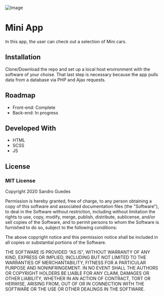 ![Image](https://upload.wikimedia.org/wikipedia/commons/thumb/e/e9/MINI_logo.svg/1280px-MINI_logo.svg.png)
# Mini App
In this app, the user can check out a selection of Mini cars.


## Installation
Clone/Download the repo and set up a local host environment with the software of your choise. That last step is necessary because the app pulls data from a database via PHP and Ajax requests.


## Roadmap
* Front-end: Complete
* Back-end: In progress


## Developed With
* HTML
* SCSS
* JS


## License
### MIT License
Copyright 2020 Sandro Guedes

Permission is hereby granted, free of charge, to any person obtaining a copy of this software and associated documentation files (the "Software"), to deal in the Software without restriction, including without limitation the rights to use, copy, modify, merge, publish, distribute, sublicense, and/or sell copies of the Software, and to permit persons to whom the Software is furnished to do so, subject to the following conditions:

The above copyright notice and this permission notice shall be included in all copies or substantial portions of the Software.

THE SOFTWARE IS PROVIDED "AS IS", WITHOUT WARRANTY OF ANY KIND, EXPRESS OR IMPLIED, INCLUDING BUT NOT LIMITED TO THE WARRANTIES OF MERCHANTABILITY, FITNESS FOR A PARTICULAR PURPOSE AND NONINFRINGEMENT. IN NO EVENT SHALL THE AUTHORS OR COPYRIGHT HOLDERS BE LIABLE FOR ANY CLAIM, DAMAGES OR OTHER LIABILITY, WHETHER IN AN ACTION OF CONTRACT, TORT OR HERWISE, ARISING FROM, OUT OF OR IN CONNECTION WITH THE SOFTWARE OR THE USE OR OTHER DEALINGS IN THE SOFTWARE.
